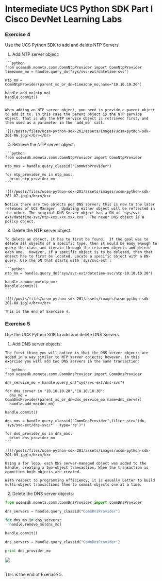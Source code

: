 # Intermediate UCS Python SDK Part I Cisco DevNet Learning Labs

### Exercise 4
Use the UCS Python SDK to add and delete NTP Servers.

  1. Add NTP server object:

    ```python
    from ucsmsdk.mometa.comm.CommNtpProvider import CommNtpProvider
    timezone_mo = handle.query_dn("sys/svc-ext/datetime-svc")

    ntp_mo = CommNtpProvider(parent_mo_or_dn=timezone_mo,name="10.10.10.20")

    handle.add_mo(ntp_mo)
    handle.commit()
    ```

    When adding an NTP server object, you need to provide a parent object to add it to. In this case the parent object is the NTP service object. That is why the NTP service object is retrieved first, and then used as a parameter in the `add_mo` call.  

    ![](/posts/files/ucsm-python-sdk-201/assets/images/ucsm-python-sdk-201-06.jpg)</br></br>


  2. Retrieve the NTP server object:

    ```python
    from ucsmsdk.mometa.comm.CommNtpProvider import CommNtpProvider

    ntp_mos = handle.query_classid("CommNtpProvider")

    for ntp_provider_mo in ntp_mos:
      print ntp_provider_mo
    ```

    ![](/posts/files/ucsm-python-sdk-201/assets/images/ucsm-python-sdk-201-07.jpg)</br></br>

    Notice there are two objects per DNS server; this is new to the later releases of UCS Manager.  Updating either object will be reflected in the other. The original DNS Server object has a DN of `sys/svc-ext/datetime-svc/ntp-xxx.xxx.xxx.xxx`. The newer DNS object is a policy object.


  3. Delete the NTP server object.

    To delete an object, it has to first be found.  If the goal was to delete all objects of a specific type, then it would be easy enough to query the class and iterate through the returned objects and delete each one.  However, if a specific object is to be deleted, then that object has to first be located. Locate a specific object with a DN-query. Use the DN that starts with `sys/svc-ext`:

    ```python
    ntp_mo = handle.query_dn("sys/svc-ext/datetime-svc/ntp-10.10.10.20")

    handle.remove_mo(ntp_mo)
    handle.commit()
    ```

    ![](/posts/files/ucsm-python-sdk-201/assets/images/ucsm-python-sdk-201-08.jpg)</br></br>

    This is the end of Exercise 4.

### Exercise 5
Use the UCS Python SDK to add and delete DNS Servers.

  1. Add DNS server objects:

    The first thing you will notice is that the DNS server objects are added in a way similar to NTP server objects; however, in this exercise you will add two DNS servers in the same transaction:

    ```python
    from ucsmsdk.mometa.comm.CommDnsProvider import CommDnsProvider

    dns_service_mo = handle.query_dn("sys/svc-ext/dns-svc")

    for dns_server in "10.10.10.20","10.10.10.30":
      dns_mo = CommDnsProvider(parent_mo_or_dn=dns_service_mo,name=dns_server)
      handle.add_mo(dns_mo)

    handle.commit()

    dns_mos = handle.query_classid("CommDnsProvider",filter_str="(dn, 'sys/svc-ext/dns-svc/*', type='re')")

    for dns_provider_mo in dns_mos:
      print dns_provider_mo
    ```

    ![](/posts/files/ucsm-python-sdk-201/assets/images/ucsm-python-sdk-201-09.jpg)</br></br>

    Using a for loop, each DNS server-managed object was added to the handle, creating a two-object transaction. When the transaction is committed both objects are created.

    With respect to programming efficiency, it is usually better to build multi-object transactions then to commit objects one at a time.


  2. Delete the DNS server objects:

  ```python
  from ucsmsdk.mometa.comm.CommDnsProvider import CommDnsProvider

  dns_servers = handle.query_classid("CommDnsProvider")

  for dns_mo in dns_servers:
    handle.remove_mo(dns_mo)

  handle.commit()

  dns_servers = handle.query_classid("CommDnsProvider")

  print dns_provider_mo
  ```

  ![](/posts/files/ucsm-python-sdk-201/assets/images/ucsm-python-sdk-201-10.jpg)</br></br>

  This is the end of Exercise 5.
